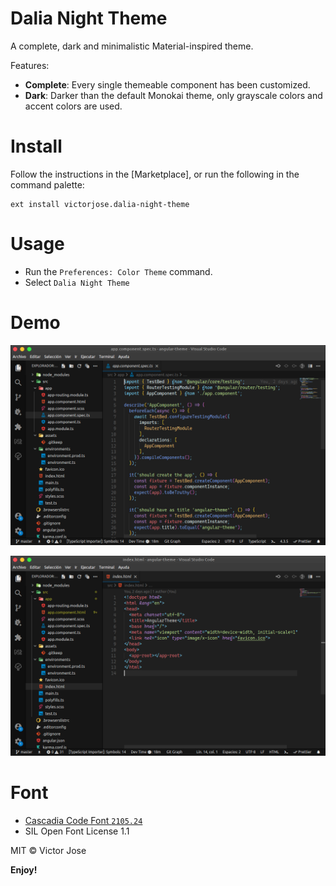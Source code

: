 # Dalia Night Theme


A complete, dark and minimalistic Material-inspired theme.

Features:
- **Complete**: Every single themeable component has been customized.
- **Dark**: Darker than the default Monokai theme, only grayscale colors and accent colors are used.

# Install

Follow the instructions in the [Marketplace], or run the following in the command palette:
```shell
ext install victorjose.dalia-night-theme
```

# Usage

- Run the `Preferences: Color Theme` command.
- Select `Dalia Night Theme`

# Demo

![ScreenShot](/demo/dalia-demo.png)

![ScreenShot](/demo/dalia-demo-2.png)


# Font

- [Cascadia Code Font `2105.24`](https://github.com/microsoft/cascadia-code/releases/tag/v2105.24)
- SIL Open Font License 1.1

MIT © Victor Jose

**Enjoy!**
